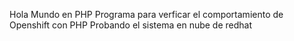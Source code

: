 Hola Mundo en PHP
Programa para verficar el comportamiento de Openshift con PHP
Probando el sistema en nube de redhat
